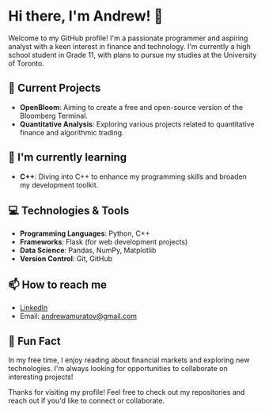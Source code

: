# Hi there, I'm Andrew! 👋

Welcome to my GitHub profile! I'm a passionate programmer and aspiring analyst with a keen interest in finance and technology. I'm currently a high school student in Grade 11, with plans to pursue my studies at the University of Toronto.

## 🔭 Current Projects
- **OpenBloom**: Aiming to create a free and open-source version of the Bloomberg Terminal.
- **Quantitative Analysis**: Exploring various projects related to quantitative finance and algorithmic trading.

## 🌱 I'm currently learning
- **C++**: Diving into C++ to enhance my programming skills and broaden my development toolkit.

## 💻 Technologies & Tools
- **Programming Languages**: Python, C++
- **Frameworks**: Flask (for web development projects)
- **Data Science**: Pandas, NumPy, Matplotlib
- **Version Control**: Git, GitHub

## 📫 How to reach me
- [LinkedIn](www.linkedin.com/in/andrew-muratov-214936208)
- Email: andrewamuratov@gmail.com

## 🌟 Fun Fact
In my free time, I enjoy reading about financial markets and exploring new technologies. I'm always looking for opportunities to collaborate on interesting projects!

Thanks for visiting my profile! Feel free to check out my repositories and reach out if you'd like to connect or collaborate.
